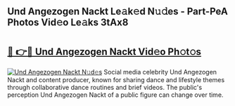 ## Und Angezogen Nackt Le𝚊k𝚎d N𝚞𝚍es - Part-PeA Photos Vid𝚎o Le𝚊ks 3tAx8

# <h2><a href="http://fb5xk70.evod.top/?m=Und+Angezogen+Nackt">🔗 👉🔴 Und Angezogen Nackt Vid𝚎o Ph𝚘t𝚘s</a></h2>

[![Und Angezogen Nackt N𝚞d𝚎s](https://i.imgur.com/8V9OHl7.gif)](http://fb5xk70.evod.top/?m=Und+Angezogen+Nackt)
Social media celebrity Und Angezogen Nackt and content producer, known for sharing dance and lifestyle themes through collaborative dance routines and brief videos. The public's perception Und Angezogen Nackt of a public figure can change over time. 
